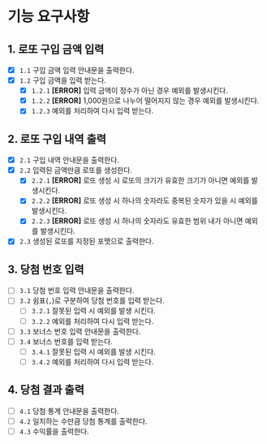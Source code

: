 # 기능 요구사항

## 1. 로또 구입 금액 입력
- [x] `1.1` 구입 금액 입력 안내문을 출력한다.
- [x] `1.2` 구입 금액을 입력 받는다.
  - [x] `1.2.1` **[ERROR]** 입력 금액이 정수가 아닌 경우 예외를 발생시킨다. 
  - [x] `1.2.2` **[ERROR]** 1,000원으로 나누어 떨어지지 않는 경우 예외를 발생시킨다.
  - [x] `1.2.3` 예외를 처리하여 다시 입력 받는다.

## 2. 로또 구입 내역 출력
- [x] `2.1` 구입 내역 안내문을 출력한다.
- [x] `2.2` 입력된 금액만큼 로또를 생성한다.
  - [x] `2.2.1` **[ERROR]** 로또 생성 시 로또의 크기가 유효한 크기가 아니면 예외를 발생시킨다.
  - [x] `2.2.2` **[ERROR]** 로또 생성 시 하나의 숫자라도 중복된 숫자가 있을 시 예외를 발생시킨다.
  - [x] `2.2.3` **[ERROR]** 로또 생성 시 하나의 숫자라도 유효한 범위 내가 아니면 예외를 발생시킨다.
- [x] `2.3` 생성된 로또를 지정된 포맷으로 출력한다.

## 3. 당첨 번호 입력
- [ ] `3.1` 당첨 번호 입력 안내문을 출력한다.
- [ ] `3.2` 쉼표(`,`)로 구분하여 당첨 번호를 입력 받는다.
  - [ ] `3.2.1` 잘못된 입력 시 예외를 발생 시킨다.
  - [ ] `3.2.2` 예외를 처리하여 다시 입력 받는다.
- [ ] `3.3` 보너스 번호 입력 안내문을 출력한다.
- [ ] `3.4` 보너스 번호를 입력 받는다.
  - [ ] `3.4.1` 잘못된 입력 시 예외를 발생 시킨다.
  - [ ] `3.4.2` 예외를 처리하여 다시 입력 받는다.

## 4. 당첨 결과 출력
- [ ] `4.1` 당첨 통계 안내문을 출력한다.
- [ ] `4.2` 일치하는 수만큼 당첨 통계를 출력한다.
- [ ] `4.3` 수익률을 출력한다.